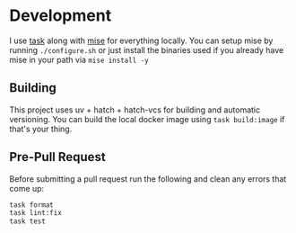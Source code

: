 # Development

I use [task](https://taskfile.dev) along with [mise](https://mise.jdx.dev) for everything locally. You can setup mise by running `./configure.sh` or just install the binaries used if you already have mise in your path via `mise install -y`

## Building

This project uses uv + hatch + hatch-vcs for building and automatic versioning. You can build the local docker image using `task build:image` if that's your thing.

## Pre-Pull Request

Before submitting a pull request run the following and clean any errors that come up:

```bash
task format
task lint:fix
task test
```